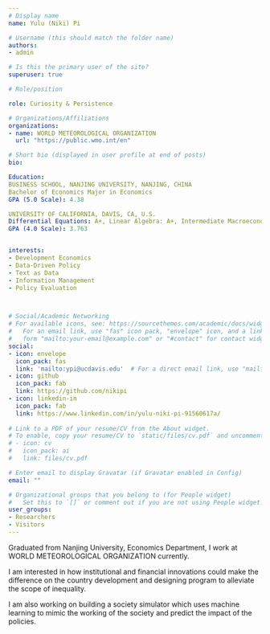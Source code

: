 ```yaml
---
# Display name
name: Yulu (Niki) Pi

# Username (this should match the folder name)
authors:
- admin

# Is this the primary user of the site?
superuser: true

# Role/position

role: Curiosity & Persistence

# Organizations/Affiliations
organizations:
- name: WORLD METEOROLOGICAL ORGANIZATION
  url: "https://public.wmo.int/en"

# Short bio (displayed in user profile at end of posts)
bio: 

Education:
BUSINESS SCHOOL, NANJING UNIVERSITY, NANJING, CHINA
Bachelor of Economics Major in Economics
GPA (5.0 Scale): 4.38 

UNIVERSITY OF CALIFORNIA, DAVIS, CA, U.S.                                       APR 2019- NOV 2020
Differential Equations: A+, Linear Algebra: A+, Intermediate Macroeconomics Theory: A+, Analysis of Econ Data: A+, Intermediate Microeconomics: A
GPA (4.0 Scale): 3.763


interests:
- Development Economics
- Data-Driven Policy
- Text as Data
- Information Management
- Policy Evaluation



# Social/Academic Networking
# For available icons, see: https://sourcethemes.com/academic/docs/widgets/#icons
#   For an email link, use "fas" icon pack, "envelope" icon, and a link in the
#   form "mailto:your-email@example.com" or "#contact" for contact widget.
social:
- icon: envelope
  icon_pack: fas
  link: 'mailto:ypi@ucdavis.edu'  # For a direct email link, use "mailto:test@example.org".
- icon: github
  icon_pack: fab
  link: https://github.com/nikipi
- icon: linkedin-in
  icon_pack: fab
  link: https://www.linkedin.com/in/yulu-niki-pi-91560617a/
  
# Link to a PDF of your resume/CV from the About widget.
# To enable, copy your resume/CV to `static/files/cv.pdf` and uncomment the lines below.  
# - icon: cv
#   icon_pack: ai
#   link: files/cv.pdf

# Enter email to display Gravatar (if Gravatar enabled in Config)
email: ""

# Organizational groups that you belong to (for People widget)
#   Set this to `[]` or comment out if you are not using People widget.  
user_groups:
- Researchers
- Visitors
---
```


Graduated from Nanjing University, Economics Department, I work at WORLD METEOROLOGICAL ORGANIZATION currently.

I am interested in how institutional and financial innovations could make the difference on the country development and designing program to alleviate the scope of inequality.

I am also working on building a society simulator which uses machine learning to mimic the working of the society and predict the impact of the policies.



